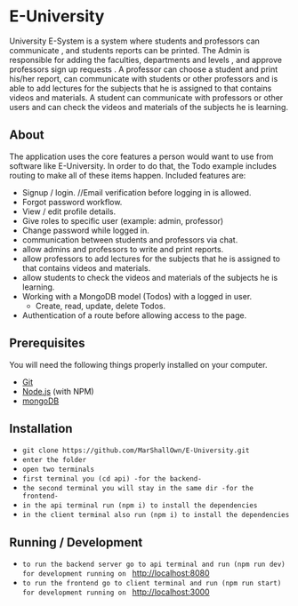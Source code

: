 # E-University

University E-System is a system where students and professors can communicate , and students reports can be printed.
The Admin is responsible for adding the faculties, departments and levels , and
approve professors sign up requests .
A professor can choose a student and print his/her report, can communicate
with students or other professors and is able to add lectures for the subjects that he is assigned to that contains videos and materials.
A student can communicate with professors or other users and can check the videos and materials of the subjects he is learning.

## About
The application uses the core features a person would want to use from software like E-University. In order to do that, the Todo example includes routing to make all of these items happen. Included features are:
* Signup / login.
//Email verification before logging in is allowed.
* Forgot password workflow.
* View / edit profile details.
* Give roles to specific user (example: admin, professor)
* Change password while logged in.
* communication between students and professors via chat.
* allow admins and professors to write and print reports.
* allow professors to add lectures for the subjects that he is assigned to that contains videos and materials.
* allow students to check the videos and materials of the subjects he is learning.
* Working with a MongoDB model (Todos) with a logged in user.
  * Create, read, update, delete Todos.
* Authentication of a route before allowing access to the page.

## Prerequisites
You will need the following things properly installed on your computer.

* [Git](http://git-scm.com/)
* [Node.js](http://nodejs.org/) (with NPM)
* [mongoDB](https://www.mongodb.com/try/download/community)

## Installation
* `git clone https://github.com/MarShallOwn/E-University.git`
* `enter the folder`
* `open two terminals`
* `first terminal you (cd api) -for the backend-`
* `the second terminal you will stay in the same dir -for the frontend-`
* `in the api terminal run (npm i) to install the dependencies`
* `in the client terminal also run (npm i) to install the dependencies`

## Running / Development
* `to run the backend server go to api terminal and run (npm run dev) for development running on ` [http://localhost:8080](http://localhost:8080)
* `to run the frontend go to client terminal and run (npm run start) for development running on ` [http://localhost:3000](http://localhost:3000)
